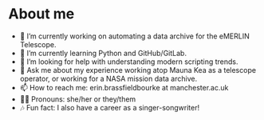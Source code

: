 # About me

- 🔭 I’m currently working on automating a data archive for the eMERLIN Telescope.
- 🌱 I’m currently learning Python and GitHub/GitLab.
- 🤔 I’m looking for help with understanding modern scripting trends.
- 💬 Ask me about my experience working atop Mauna Kea as a telescope operator, or working for a NASA mission data archive.
- 📫 How to reach me: erin.brassfieldbourke at manchester.ac.uk
- 🧑‍💻 Pronouns: she/her or they/them
- 🎶 Fun fact: I also have a career as a singer-songwriter!

